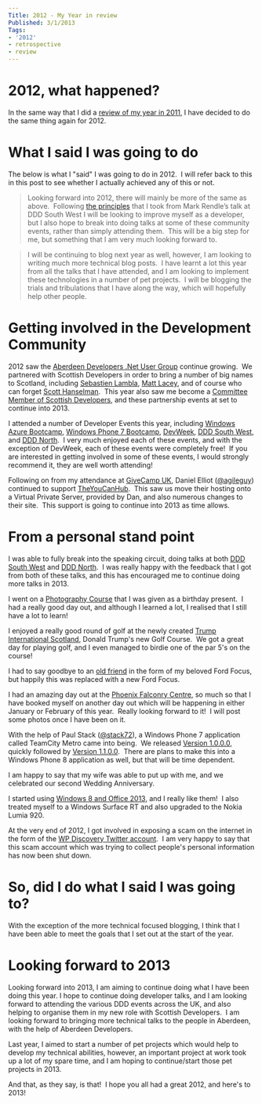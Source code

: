```yaml
---
Title: 2012 - My Year in review
Published: 3/1/2013
Tags:
- '2012'
- retrospective
- review
---
```


# 2012, what happened?

In the same way that I did a [review of my year in 2011](http://gep13.me/U9X0O1), I have decided to do the same thing again for 2012.

# What I said I was going to do

The below is what I "said" I was going to do in 2012.  I will refer back to this in this post to see whether I actually achieved any of this or not.

>Looking forward into 2012, there will mainly be more of the same as above.  Following [the principles](http://www.gep13.co.uk/blog/becoming-a-better-developer) that I took from Mark Rendle’s talk at DDD South West I will be looking to improve myself as a developer, but I also hope to break into doing talks at some of these community events, rather than simply attending them.  This will be a big step for me, but something that I am very much looking forward to.

>I will be continuing to blog next year as well, however, I am looking to writing much more technical blog posts.  I have learnt a lot this year from all the talks that I have attended, and I am looking to implement these technologies in a number of pet projects.  I will be blogging the trials and tribulations that I have along the way, which will hopefully help other people.

# Getting involved in the Development Community

2012 saw the [Aberdeen Developers .Net User Group](http://aberdeendevelopers.co.uk/) continue growing.  We partnered with Scottish Developers in order to bring a number of big names to Scotland, including [Sebastien Lambla](http://gep13.me/Rnkws5), [Matt Lacey](http://gep13.me/U9U441), and of course who can forget [Scott Hanselman](http://gep13.me/U9VWJU).  This year also saw me become a [Committee Member of Scottish Developers](http://gep13.me/ZPhQbK), and these partnership events at set to continue into 2013.

I attended a number of Developer Events this year, including [Windows Azure Bootcamp](http://gep13.me/xYEALH), [Windows Phone 7 Bootcamp](http://gep13.me/U9WP5n), [DevWeek](http://gep13.me/VhBYfB), [DDD South West](http://gep13.me/Vpe5Ch), and [DDD North](http://gep13.me/WbMxQx).  I very much enjoyed each of these events, and with the exception of DevWeek, each of these events were completely free!  If you are interested in getting involved in some of these events, I would strongly recommend it, they are well worth attending!

Following on from my attendance at [GiveCamp UK](http://gep13.me/Rno3a0), Daniel Elliot ([@agileguy](https://twitter.com/agileguy)) continued to support [TheYouCanHub](http://theyoucanhub.org.uk/).  This saw us move their hosting onto a Virtual Private Server, provided by Dan, and also numerous changes to their site.  This support is going to continue into 2013 as time allows.

# From a personal stand point

I was able to fully break into the speaking circuit, doing talks at both [DDD South West](http://gep13.me/WfOcEW) and [DDD North](http://gep13.me/U9WU94).  I was really happy with the feedback that I got from both of these talks, and this has encouraged me to continue doing more talks in 2013.

I went on a [Photography Course](http://gep13.me/RoM9RF) that I was given as a birthday present.  I had a really good day out, and although I learned a lot, I realised that I still have a lot to learn!

I enjoyed a really good round of golf at the newly created [Trump International Scotland](http://gep13.me/UFCZks), Donald Trump's new Golf Course.  We got a great day for playing golf, and I even managed to birdie one of the par 5's on the course!

I had to say goodbye to an [old friend](http://gep13.me/RoB8Qj) in the form of my beloved Ford Focus, but happily this was replaced with a new Ford Focus.

I had an amazing day out at the [Phoenix Falconry Centre](http://gep13.me/Ua1d49), so much so that I have booked myself on another day out which will be happening in either January or February of this year.  Really looking forward to it!  I will post some photos once I have been on it.

With the help of Paul Stack ([@stack72](https://twitter.com/stack72)), a Windows Phone 7 application called TeamCity Metro came into being.  We released [Version 1.0.0.0](http://www.gep13.co.uk/blog/windows-phone-application/teamcity-metro/teamcitymetro-v1.0.0.0), quickly followed by [Version 1.1.0.0](http://www.gep13.co.uk/blog/windows-phone-application/teamcity-metro/teamcity-metro-v-1.1.0.0).  There are plans to make this into a Windows Phone 8 application as well, but that will be time dependent.

I am happy to say that my wife was able to put up with me, and we celebrated our second Wedding Anniversary.

I started using [Windows 8 and Office 2013](http://gep13.me/WbOKeJ), and I really like them!  I also treated myself to a Windows Surface RT and also upgraded to the Nokia Lumia 920.

At the very end of 2012, I got involved in exposing a scam on the internet in the form of the [WP Discovery Twitter account](http://gep13.me/Rnmt88).  I am very happy to say that this scam account which was trying to collect people's personal information has now been shut down.

# So, did I do what I said I was going to?

With the exception of the more technical focused blogging, I think that I have been able to meet the goals that I set out at the start of the year.

# Looking forward to 2013

Looking forward into 2013, I am aiming to continue doing what I have been doing this year. I hope to continue doing developer talks, and I am looking forward to attending the various DDD events across the UK, and also helping to organise them in my new role with Scottish Developers.  I am looking forward to bringing more technical talks to the people in Aberdeen, with the help of Aberdeen Developers.

Last year, I aimed to start a number of pet projects which would help to develop my technical abilities, however, an important project at work took up a lot of my spare time, and I am hoping to continue/start those pet projects in 2013.

And that, as they say, is that!  I hope you all had a great 2012, and here's to 2013!
